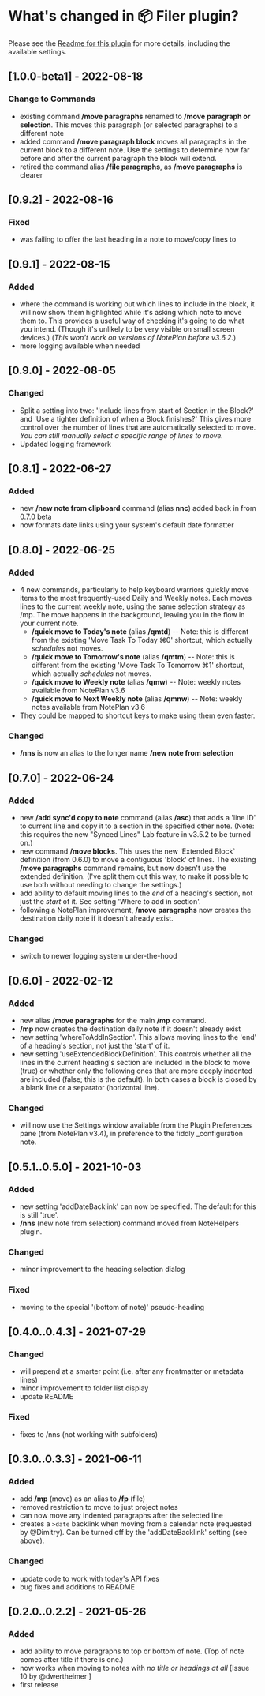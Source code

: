 # What's changed in 📦 Filer plugin?
Please see the [Readme for this plugin](https://github.com/NotePlan/plugins/tree/main/jgclark.Filer) for more details, including the available settings.

## [1.0.0-beta1] - 2022-08-18
### Change to Commands
- existing command **/move paragraphs** renamed to **/move paragraph or selection**. This moves this paragraph (or selected paragraphs) to a different note
- added command **/move paragraph block** moves all paragraphs in the current block to a different note. Use the settings to determine how far before and after the current paragraph the block will extend.
- retired the command alias **/file paragraphs**, as **/move paragraphs** is clearer

## [0.9.2] - 2022-08-16
### Fixed
- was failing to offer the last heading in a note to move/copy lines to

## [0.9.1] - 2022-08-15
### Added
- where the command is working out which lines to include in the block, it will now show them highlighted while it's asking which note to move them to. This provides a useful way of checking it's going to do what you intend. (Though it's unlikely to be very visible on small screen devices.) (_This won't work on versions of NotePlan before v3.6.2._)
- more logging available when needed

## [0.9.0] - 2022-08-05
### Changed
- Split a setting into two: 'Include lines from start of Section in the Block?' and 'Use a tighter definition of when a Block finishes?'  This gives more control over the number of lines that are automatically selected to move. _You can still manually select a specific range of lines to move._
- Updated logging framework

## [0.8.1] - 2022-06-27
### Added
- new **/new note from clipboard** command (alias **nnc**) added back in from 0.7.0 beta
- now formats date links using your system's default date formatter

## [0.8.0] - 2022-06-25
### Added
- 4 new commands, particularly to help keyboard warriors quickly move items to the most frequently-used Daily and Weekly notes. Each moves lines to the current weekly note, using the same selection strategy as /mp. The move happens in the background, leaving you in the flow in your current note.
  - **/quick move to Today's note** (alias **/qmtd**) -- Note: this is different from the existing 'Move Task To Today ⌘0' shortcut, which actually _schedules_ not moves.
  - **/quick move to Tomorrow's note** (alias **/qmtm**) -- Note: this is different from the existing 'Move Task To Tomorrow ⌘1' shortcut, which actually _schedules_ not moves.
  - **/quick move to Weekly note** (alias **/qmw**) -- Note: weekly notes available from NotePlan v3.6
  - **/quick move to Next Weekly note** (alias **/qmnw**) -- Note: weekly notes available from NotePlan v3.6
- They could be mapped to shortcut keys to make using them even faster.

### Changed
- **/nns** is now an alias to the longer name **/new note from selection**

## [0.7.0] - 2022-06-24
### Added
- new **/add sync'd copy to note** command (alias **/asc**) that adds a 'line ID' to current line and copy it to a section in the specified other note. (Note: this requires the new "Synced Lines" Lab feature in v3.5.2 to be turned on.)
- new command **/move blocks**. This uses the new 'Extended Block` definition (from 0.6.0) to move a contiguous 'block' of lines. The existing **/move paragraphs** command remains, but now doesn't use the extended definition. (I've split them out this way, to make it possible to use both without needing to change the settings.)
- add ability to default moving lines to the _end_ of a heading's section, not just the _start_ of it. See setting 'Where to add in section'.
- following a NotePlan improvement, **/move paragraphs** now creates the destination daily note if it doesn't already exist.

### Changed
- switch to newer logging system under-the-hood
<!-- - refactored code to allow re-use of my paragraph block finding code. -->

## [0.6.0] - 2022-02-12
### Added
- new alias **/move paragraphs** for the main **/mp** command.
- **/mp** now creates the destination daily note if it doesn't already exist
- new setting 'whereToAddInSection'. This allows moving lines to the 'end' of a heading's section, not just the 'start' of it.
- new setting 'useExtendedBlockDefinition'. This controls whether all the lines in the current heading's section are included in the block to move (true) or whether only the following ones that are more deeply indented are included (false; this is the default). In both cases a block is closed by a blank line or a separator (horizontal line).

### Changed
- will now use the Settings window available from the Plugin Preferences pane (from NotePlan v3.4), in preference to the fiddly _configuration note.

## [0.5.1..0.5.0] - 2021-10-03
### Added
- new setting 'addDateBacklink' can now be specified. The default for this is still 'true'.
- **/nns** (new note from selection) command moved from NoteHelpers plugin.
### Changed
- minor improvement to the heading selection dialog
### Fixed
- moving to the special '(bottom of note)' pseudo-heading

## [0.4.0..0.4.3] - 2021-07-29
### Changed
- will prepend at a smarter point (i.e. after any frontmatter or metadata lines)
- minor improvement to folder list display
- update README
### Fixed
- fixes to /nns (not working with subfolders)

## [0.3.0..0.3.3] - 2021-06-11
### Added
- add **/mp** (move) as an alias to **/fp** (file)
- removed restriction to move to just project notes
- can now move any indented paragraphs after the selected line
- creates a `>date` backlink when moving from a calendar note (requested by @Dimitry). Can be turned off by the 'addDateBacklink' setting (see above).
### Changed
- update code to work with today's API fixes
- bug fixes and additions to README

## [0.2.0..0.2.2] - 2021-05-26
### Added
- add ability to move paragraphs to top or bottom of note. (Top of note comes after title if there is one.)
- now works when moving to notes with _no title or headings at all_ [Issue 10 by @dwertheimer ]
- first release
